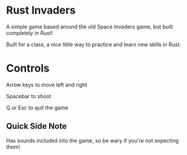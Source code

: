 # Rust Invaders

A simple game based around the old Space Invaders game, but built completely in Rust!

Built for a class, a nice little way to practice and learn new skills in Rust.

# Controls

Arrow keys to move left and right

Spacebar to shoot

Q or Esc to quit the game

## Quick Side Note

Has sounds included into the game, so be wary if you're not expecting them!
